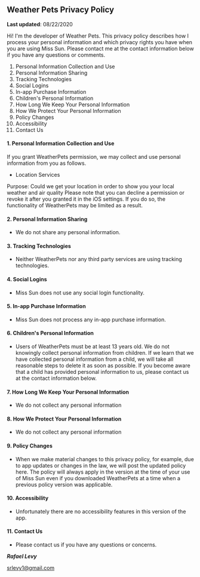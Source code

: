 ## <a name="markdown-pane"></a>Weather Pets Privacy Policy
**Last updated**: 08/22/2020

Hi! I'm the developer of Weather Pets. This privacy policy describes how I process your personal information and which privacy rights you have when you are using Miss Sun. Please contact me at the contact information below if you have any questions or comments.

  1. Personal Information Collection and Use
  2. Personal Information Sharing
  3. Tracking Technologies
  4. Social Logins
  5. In-app Purchase Information
  6. Children's Personal Information
  7. How Long We Keep Your Personal Information
  8. How We Protect Your Personal Information
  9. Policy Changes
  10. Accessibility
  11. Contact Us
 

#### 1. Personal Information Collection and Use
If you grant WeatherPets permission, we may collect and use personal information from you as follows.
 - Location Services
 
Purpose: Could we get your location in order to show you your local weather and air quality
Please note that you can decline a permission or revoke it after you granted it in the iOS settings. If you do so, the functionality of WeatherPets may be limited as a result.
   
#### 2. Personal Information Sharing
- We do not share any personal information.
#### 3. Tracking Technologies
- Neither WeatherPets nor any third party services are using tracking technologies.     

#### 4. Social Logins
- Miss Sun does not use any social login functionality.

#### 5. In-app Purchase Information

- Miss Sun does not process any in-app purchase information.

#### 6. Children's Personal Information

- Users of WeatherPets must be at least 13 years old. We do not knowingly collect personal information from children. If we learn that we have collected personal information from a child, we will take all reasonable steps to delete it as soon as possible. If you become aware that a child has provided personal information to us, please contact us at the contact information below.

#### 7. How Long We Keep Your Personal Information

 - We do not collect any personal information

#### 8. How We Protect Your Personal Information

- We do not collect any personal information

#### 9. Policy Changes

- When we make material changes to this privacy policy, for example, due to app updates or changes in the law, we will post the updated policy here. The policy will always apply in the version at the time of your use of Miss Sun even if you downloaded WeatherPets at a time when a previous policy version was applicable.

#### 10. Accessibility

- Unfortunately there are no accessibility features in this version of the app.

#### 11. Contact Us

- Please contact us if you have any questions or concerns.

***Rafael Levy***

srlevy1@gmail.com


	
